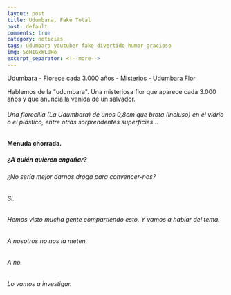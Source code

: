 ```yaml
---
layout: post
title: Udumbara, Fake Total
post: default
comments: true
category: noticias
tags: udumbara youtuber fake divertido humor gracioso
img: SoH1GxWL0Ho
excerpt_separator: <!--more-->
---
```


Udumbara - Florece cada 3.000 años - Misterios - Udumbara Flor

Hablemos de la "udumbara". Una misteriosa flor que aparece cada 3.000 años y que anuncia la venida de un salvador.


<!--more-->


###### Una florecilla (La Udumbara) de unos 0,8cm que brota (incluso) en el vidrio o el plástico, entre otras sorprendentes superficies...
 
#### Menuda chorrada.

##### ¿A quién quieren engañar?

###### ¿No sería mejor darnos droga para convencer-nos?

###### Si.

###### Hemos visto mucha gente compartiendo esto. Y vamos a hablar del tema.

###### A nosotros no nos la meten.

###### A no.

###### Lo vamos a investigar.